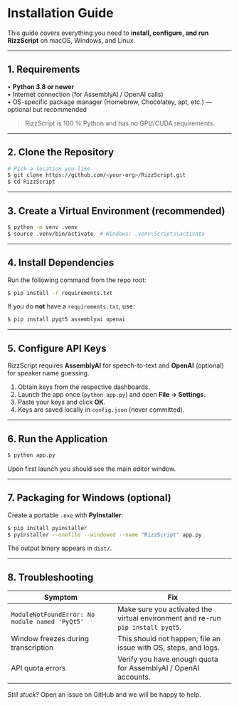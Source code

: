 # Installation Guide

This guide covers everything you need to **install, configure, and run RizzScript** on macOS, Windows, and Linux.

---

## 1. Requirements

• **Python 3.8 or newer**  
• Internet connection (for AssemblyAI / OpenAI calls)  
• OS-specific package manager (Homebrew, Chocolatey, apt, etc.) — optional but recommended

> RizzScript is 100 % Python and has no GPU/CUDA requirements.

---

## 2. Clone the Repository

```bash
# Pick a location you like
$ git clone https://github.com/<your-org>/RizzScript.git
$ cd RizzScript
```

---

## 3. Create a Virtual Environment (recommended)

```bash
$ python -m venv .venv
$ source .venv/bin/activate  # Windows: .venv\Scripts\activate
```

---

## 4. Install Dependencies

Run the following command from the repo root:

```bash
$ pip install -r requirements.txt
```

If you do **not** have a `requirements.txt`, use:

```bash
$ pip install pyqt5 assemblyai openai
```

---

## 5. Configure API Keys

RizzScript requires **AssemblyAI** for speech-to-text and **OpenAI** (optional) for speaker name guessing.

1. Obtain keys from the respective dashboards.  
2. Launch the app once (`python app.py`) and open **File → Settings**.  
3. Paste your keys and click **OK**.  
4. Keys are saved locally in `config.json` (never committed).

---

## 6. Run the Application

```bash
$ python app.py
```

Upon first launch you should see the main editor window.

---

## 7. Packaging for Windows (optional)

Create a portable `.exe` with **PyInstaller**:

```bash
$ pip install pyinstaller
$ pyinstaller --onefile --windowed --name "RizzScript" app.py
```

The output binary appears in `dist/`.

---

## 8. Troubleshooting

| Symptom | Fix |
|---------|-----|
| `ModuleNotFoundError: No module named 'PyQt5'` | Make sure you activated the virtual environment and re-run `pip install pyqt5`. |
| Window freezes during transcription | This should not happen; file an issue with OS, steps, and logs. |
| API quota errors | Verify you have enough quota for AssemblyAI / OpenAI accounts. |

*Still stuck?* Open an issue on GitHub and we will be happy to help.